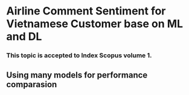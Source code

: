 # Airline Comment Sentiment for Vietnamese Customer base on ML and DL

### This topic is accepted to Index Scopus volume 1.
## Using many models for performance comparasion
